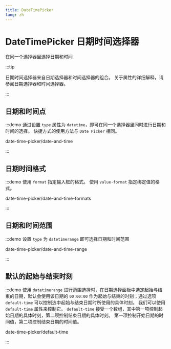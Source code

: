 ```yaml
---
title: DateTimePicker
lang: zh
---
```


# DateTimePicker 日期时间选择器

在同一个选择器里选择日期和时间

:::tip

日期时间选择器来自日期选择器和时间选择器的组合。 关于属性的详细解释，请参阅日期选择器和时间选择器。

:::

## 日期和时间点

:::demo 通过设置 `type` 属性为 `datetime`，即可在同一个选择器里同时进行日期和时间的选择。 快捷方式的使用方法与 `Date Picker` 相同。

date-time-picker/date-and-time

:::

## 日期时间格式

:::demo 使用 `format` 指定输入框的格式。 使用 `value-format` 指定绑定值的格式。

date-time-picker/date-and-time-formats

:::

## 日期和时间范围

:::demo 设置 `type` 为 `datetimerange` 即可选择日期和时间范围

date-time-picker/date-and-time-range

:::

## 默认的起始与结束时刻

:::demo 使用 `datetimerange` 进行范围选择时，在日期选择面板中选定起始与结束的日期，默认会使用该日期的 `00:00:00` 作为起始与结束的时刻；通过选项 `default-time` 可以控制选中起始与结束日期时所使用的具体时刻。 我们可以使用 `default-time` 属性来控制它。 `default-time` 接受一个数组，其中第一项控制起始日期的具体时刻，第二项控制结束日期的具体时刻。 第一项控制开始日期的时间值，第二项控制结束日期的时间值。

date-time-picker/default-time

:::
